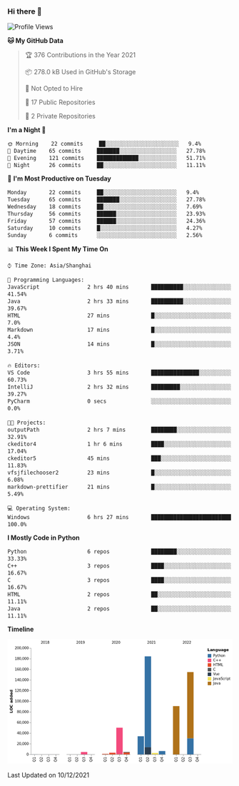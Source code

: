 ### Hi there 👋

<!--START_SECTION:waka-->
![Profile Views](http://img.shields.io/badge/Profile%20Views-0-blue)

**🐱 My GitHub Data** 

> 🏆 376 Contributions in the Year 2021
 > 
> 📦 278.0 kB Used in GitHub's Storage 
 > 
> 🚫 Not Opted to Hire
 > 
> 📜 17 Public Repositories 
 > 
> 🔑 2 Private Repositories  
 > 
**I'm a Night 🦉** 

```text
🌞 Morning    22 commits     ██░░░░░░░░░░░░░░░░░░░░░░░   9.4% 
🌆 Daytime    65 commits     ███████░░░░░░░░░░░░░░░░░░   27.78% 
🌃 Evening    121 commits    █████████████░░░░░░░░░░░░   51.71% 
🌙 Night      26 commits     ██░░░░░░░░░░░░░░░░░░░░░░░   11.11%

```
📅 **I'm Most Productive on Tuesday** 

```text
Monday       22 commits     ██░░░░░░░░░░░░░░░░░░░░░░░   9.4% 
Tuesday      65 commits     ███████░░░░░░░░░░░░░░░░░░   27.78% 
Wednesday    18 commits     ██░░░░░░░░░░░░░░░░░░░░░░░   7.69% 
Thursday     56 commits     ██████░░░░░░░░░░░░░░░░░░░   23.93% 
Friday       57 commits     ██████░░░░░░░░░░░░░░░░░░░   24.36% 
Saturday     10 commits     █░░░░░░░░░░░░░░░░░░░░░░░░   4.27% 
Sunday       6 commits      ░░░░░░░░░░░░░░░░░░░░░░░░░   2.56%

```


📊 **This Week I Spent My Time On** 

```text
⌚︎ Time Zone: Asia/Shanghai

💬 Programming Languages: 
JavaScript               2 hrs 40 mins       ██████████░░░░░░░░░░░░░░░   41.54% 
Java                     2 hrs 33 mins       ██████████░░░░░░░░░░░░░░░   39.67% 
HTML                     27 mins             █░░░░░░░░░░░░░░░░░░░░░░░░   7.0% 
Markdown                 17 mins             █░░░░░░░░░░░░░░░░░░░░░░░░   4.4% 
JSON                     14 mins             █░░░░░░░░░░░░░░░░░░░░░░░░   3.71%

🔥 Editors: 
VS Code                  3 hrs 55 mins       ███████████████░░░░░░░░░░   60.73% 
IntelliJ                 2 hrs 32 mins       █████████░░░░░░░░░░░░░░░░   39.27% 
PyCharm                  0 secs              ░░░░░░░░░░░░░░░░░░░░░░░░░   0.0%

🐱‍💻 Projects: 
outputPath               2 hrs 7 mins        ████████░░░░░░░░░░░░░░░░░   32.91% 
ckeditor4                1 hr 6 mins         ████░░░░░░░░░░░░░░░░░░░░░   17.04% 
ckeditor5                45 mins             ███░░░░░░░░░░░░░░░░░░░░░░   11.83% 
vfsjfilechooser2         23 mins             █░░░░░░░░░░░░░░░░░░░░░░░░   6.08% 
markdown-prettifier      21 mins             █░░░░░░░░░░░░░░░░░░░░░░░░   5.49%

💻 Operating System: 
Windows                  6 hrs 27 mins       █████████████████████████   100.0%

```

**I Mostly Code in Python** 

```text
Python                   6 repos             ████████░░░░░░░░░░░░░░░░░   33.33% 
C++                      3 repos             ████░░░░░░░░░░░░░░░░░░░░░   16.67% 
C                        3 repos             ████░░░░░░░░░░░░░░░░░░░░░   16.67% 
HTML                     2 repos             ██░░░░░░░░░░░░░░░░░░░░░░░   11.11% 
Java                     2 repos             ██░░░░░░░░░░░░░░░░░░░░░░░   11.11%

```


**Timeline**

![Chart not found](https://raw.githubusercontent.com/SuperMaxine/SuperMaxine/main/charts/bar_graph.png) 


 Last Updated on 10/12/2021
<!--END_SECTION:waka-->

<!--
**SuperMaxine/SuperMaxine** is a ✨ _special_ ✨ repository because its `README.md` (this file) appears on your GitHub profile.

Here are some ideas to get you started:

- 🔭 I’m currently working on ...
- 🌱 I’m currently learning ...
- 👯 I’m looking to collaborate on ...
- 🤔 I’m looking for help with ...
- 💬 Ask me about ...
- 📫 How to reach me: ...
- 😄 Pronouns: ...
- ⚡ Fun fact: ...
-->


